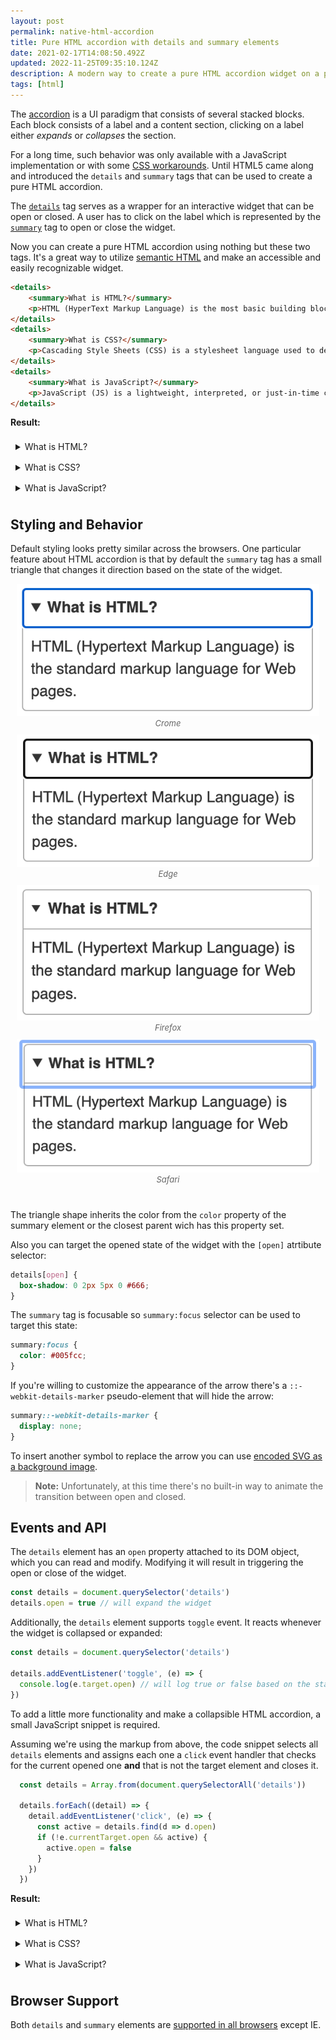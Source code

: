 ```yaml
---
layout: post
permalink: native-html-accordion
title: Pure HTML accordion with details and summary elements
date: 2021-02-17T14:08:50.492Z
updated: 2022-11-25T09:35:10.124Z
description: A modern way to create a pure HTML accordion widget on a page using nothing but the semantic elements
tags: [html]
---
```


The [accordion](https://en.wikipedia.org/wiki/Accordion_(GUI)) is a UI paradigm that consists of several stacked blocks. Each block consists of a label and a content section, clicking on a label either *expands* or *collapses* the section. 

For a long time, such behavior was only available with a JavaScript implementation or with some [CSS workarounds](https://codepen.io/raubaca/pen/PZzpVe). Until HTML5 came along and introduced the `details` and `summary` tags that can be used to create a pure HTML accordion.

The [`details`](https://developer.mozilla.org/en-US/docs/Web/HTML/Element/details) tag serves as a wrapper for an interactive widget that can be open or closed. A user has to click on the label which is represented by the [`summary`](https://developer.mozilla.org/en-US/docs/Web/HTML/Element/summary) tag to open or close the widget. 

Now you can create a pure HTML accordion using nothing but these two tags. It's a great way to utilize [semantic HTML](/why-it-is-important-to-write-semantic-html) and make an accessible and easily recognizable widget.

```html
<details>
    <summary>What is HTML?</summary>
    <p>HTML (HyperText Markup Language) is the most basic building block of the Web. It defines the meaning and structure of web content.</p>
</details>
<details>
    <summary>What is CSS?</summary>
    <p>Cascading Style Sheets (CSS) is a stylesheet language used to describe the presentation of a document written in HTML.</p>
</details>
<details>
    <summary>What is JavaScript?</summary>
    <p>JavaScript (JS) is a lightweight, interpreted, or just-in-time compiled programming language with first-class functions.</p>
</details>
```

**Result:**

<style>
  details { padding: 3px}
  .details-container { margin-bottom: 15px}
  summary { padding: 5px} 
  .image-grid {display: flex;justify-content: space-evenly;flex-wrap: wrap;margin: 0 0 30px;}
  .image-grid figcaption {font-size: 13px; color: #666; font-style:italic; text-align:center}
  .image-grid figure{margin: 0 10px 10px;flex: 1 0 47%;}
</style>

<div class="details-container ">

<details>
    <summary>What is HTML?</summary>
    <p>HTML (HyperText Markup Language) is the most basic building block of the Web. It defines the meaning and structure of web content.</p>
</details>
<details>
    <summary>What is CSS?</summary>
    <p>Cascading Style Sheets (CSS) is a stylesheet language used to describe the presentation of a document written in HTML.</p>
</details>
<details>
    <summary>What is JavaScript?</summary>
    <p>JavaScript (JS) is a lightweight, interpreted, or just-in-time compiled programming language with first-class functions.</p>
</details>

</div>

## Styling and Behavior

Default styling looks pretty similar across the browsers. One particular feature about HTML accordion is that by default the `summary` tag has a small triangle that changes it direction based on the state of the widget.

<div class="image-grid">
  <figure>
    <img class="shadow" src="/images/html-elements/details-chrome.png" alt="Details element on Chrome" loading="lazy">
    <figcaption>Crome</figcaption>
  </figure>
  <figure>
    <img class="shadow" src="/images/html-elements/details-edge.png" alt="Details element on Edge" loading="lazy">
    <figcaption>Edge</figcaption>
  </figure>
  <figure>
    <img class="shadow" src="/images/html-elements/details-firefox.png" alt="Details element on Firefox" loading="lazy">
    <figcaption>Firefox</figcaption>
  </figure>
  <figure>
    <img class="shadow" src="/images/html-elements/details-safari.png" alt="Details element on Safari" loading="lazy">
    <figcaption>Safari</figcaption>
  </figure>
</div>

The triangle shape inherits the color from the `color` property of the summary element or the closest parent wich has this property set.

Also you can target the opened state of the widget with the `[open]` atrtibute selector:

```css
details[open] {
  box-shadow: 0 2px 5px 0 #666;
}
```

The `summary` tag is focusable so `summary:focus` selector can be used to target this state:

```css
summary:focus {
  color: #005fcc;
}
```

If you're willing to customize the appearance of the arrow there's a `::-webkit-details-marker` pseudo-element that will hide the arrow:

```css
summary::-webkit-details-marker {
  display: none;
}
```

To insert another symbol to replace the arrow you can use [encoded SVG as a background image](/using-svg-background-image-with-css-code-only).

> **Note:** Unfortunately, at this time there's no built-in way to animate the transition between open and closed.

## Events and API

The `details` element has an `open` property attached to its DOM object, which you can read and modify. Modifying it will result in triggering the open or close of the widget.

```javascript
const details = document.querySelector('details')
details.open = true // will expand the widget
```

Additionally, the `details` element supports `toggle` event. It reacts whenever the widget is collapsed or expanded:

```javascript
const details = document.querySelector('details')

details.addEventListener('toggle', (e) => {
  console.log(e.target.open) // will log true or false based on the state
})
```

To add a little more functionality and make a collapsible HTML accordion, a small JavaScript snippet is required.

Assuming we're using the markup from above, the code snippet selects all `details` elements and assigns each one a `click` event handler that checks for the current opened one **and** that is not the target element and closes it.

```javascript
  const details = Array.from(document.querySelectorAll('details'))
  
  details.forEach((detail) => {
    detail.addEventListener('click', (e) => {
      const active = details.find(d => d.open)
      if (!e.currentTarget.open && active) {
        active.open = false
      }
    })
  })
```

**Result:**

<div class="details-container ">

<details class="details">
    <summary>What is HTML?</summary>
    <p>HTML (HyperText Markup Language) is the most basic building block of the Web. It defines the meaning and structure of web content.</p>
</details>
<details class="details">
    <summary>What is CSS?</summary>
    <p>Cascading Style Sheets (CSS) is a stylesheet language used to describe the presentation of a document written in HTML.</p>
</details>
<details class="details">
    <summary>What is JavaScript?</summary>
    <p>JavaScript (JS) is a lightweight, interpreted, or just-in-time compiled programming language with first-class functions.</p>
</details>

</div>

<script>
  var details = Array.from(document.querySelectorAll('.details'));
  details.forEach((detail) => {
    detail.addEventListener('click', (e) => {
      var active = details.find(d => d.open);
      if (!e.currentTarget.open && active) {
        active.open = false;
      }
    });
  });
</script>

## Browser Support

Both `details` and `summary` elements are [supported in all browsers](https://caniuse.com/details) except IE.